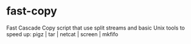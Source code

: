 fast-copy
=========

Fast Cascade Copy script that use split streams and basic Unix tools to speed up: pigz | tar | netcat | screen | mkfifo

<img src:="https://s3.amazonaws.com/easel.ly/all_easels/19186/FastCascadeCopy/image.jpg">


